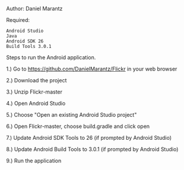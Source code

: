 Author: Daniel Marantz

Required:

	Android Studio
	Java
	Android SDK 26
	Build Tools 3.0.1

Steps to run the Android application.

1.) Go to https://github.com/DanielMarantz/Flickr in your web browser

2.) Download the project

3.) Unzip Flickr-master

4.) Open Android Studio

5.) Choose "Open an existing Android Studio project"

6.) Open Flickr-master, choose build.gradle and click open

7.) Update Android SDK Tools to 26 (if prompted by Android Studio)

8.) Update Android Build Tools to 3.0.1 (if prompted by Android Studio)

9.) Run the application
